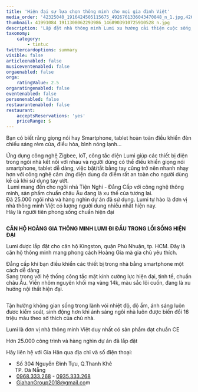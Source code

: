 ```yaml
---
title: 'Hiện đại sự lựa chọn thông minh cho mọi gia đình Việt'
media_order: '42325040_1916424505115675_4926761336043470848_n_1.jpg,42638814_1922524327839026_5104873513844473856_n.jpg,Aiau_khian_chiau_sAng_thAng_minh_2.png,41991084_1911308062293986_1468903910725910528_n.jpg'
thumbnail: 41991084_1911308062293986_1468903910725910528_n.jpg
description: 'Lắp đặt nhà thông minh Lumi xu hướng cải thiện cuộc sống, sư lựa chọn thông minh cho người việt'
taxonomy:
    category:
        - tintuc
twittercardoptions: summary
visible: false
articleenabled: false
musiceventenabled: false
orgaenabled: false
orga:
    ratingValue: 2.5
orgaratingenabled: false
eventenabled: false
personenabled: false
restaurantenabled: false
restaurant:
    acceptsReservations: 'yes'
    priceRange: $
---
```


<p>Bạn c&oacute; biết rằng giọng n&oacute;i hay Smartphone, tablet ho&agrave;n to&agrave;n điều khiển đ&egrave;n chiếu s&aacute;ng r&egrave;m cửa, điều h&ograve;a, b&igrave;nh n&oacute;ng lạnh...</p>
<p>Ứng dụng c&ocirc;ng nghệ Zigbee, loT, c&ocirc;ng tắc điện Lumi gi&uacute;p c&aacute;c thiết bị điện trong ng&ocirc;i nh&agrave; kết nối với nhau v&agrave; người d&ugrave;ng c&oacute; thể điều khiển giọng n&oacute;i smartphone, tablet dễ d&agrave;ng, việc bật/tắt bằng tay cũng trở n&ecirc;n nhanh nhạy hơn với c&ocirc;ng nghệ cảm ứng điện dung đa điểm rất an to&agrave;n cho người d&ugrave;ng kể cả khi sử dụng tay ướt.<br />&nbsp;Lumi mang đến cho ng&ocirc;i nh&agrave; Tiện Nghi - Đẳng Cấp với c&ocirc;ng nghệ th&ocirc;ng minh, sản phẩm chuẩn ch&acirc;u &Acirc;u đang l&agrave; xu thế của tương lai.<span class="text_exposed_show"><br />Đ&atilde; 25.000 ng&ocirc;i nh&agrave; v&agrave; h&agrave;ng ngh&igrave;n dự &aacute;n đ&atilde; sử dụng. Lumi tự h&agrave;o l&agrave; đơn vị nh&agrave; th&ocirc;ng minh Việt c&oacute; lượng người dung nhiều nhất hiện nay.<br />H&atilde;y l&agrave; người ti&ecirc;n phong sống chuẩn hiện đại<br /></span></p>
<p><img src="/newv1/tin-tuc/hien-dai-su-lua-chon-thong-minh-cho-moi-gia-dinh-viet/Aiau_khian_chiau_sAng_thAng_minh_2.png" alt="" /></p>
<p><span class="text_exposed_show"><strong>CĂN HỘ HO&Agrave;NG GIA TH&Ocirc;NG MINH LUMI ĐI ĐẦU TRONG LỐI SỐNG HIỆN ĐẠI</strong></span></p>
<p><span class="text_exposed_show"><img src="/newv1/tin-tuc/hien-dai-su-lua-chon-thong-minh-cho-moi-gia-dinh-viet/42638814_1922524327839026_5104873513844473856_n.jpg" alt="" /><br />Lumi được lắp đặt cho căn hộ Kingston, quận Ph&uacute; Nhuận, tp. HCM. Đ&acirc;y l&agrave; căn hộ th&ocirc;ng minh mang phong c&aacute;ch Ho&agrave;ng Gia m&agrave; gia chủ y&ecirc;u th&iacute;ch.</span></p>
<p><span class="text_exposed_show">Đẳng cấp khi bạn điều khiển c&aacute;c thiết bị trong nh&agrave; bằng smartphone một c&aacute;ch dễ d&agrave;ng<br />Sang trọng với hệ thống c&ocirc;ng tắc mặt k&iacute;nh cường lực hiện đại, tinh tế, chuẩn ch&acirc;u &Acirc;u. Viền nh&ocirc;m nguy&ecirc;n khối mạ v&agrave;ng 14k, m&agrave;u sắc l&ocirc;i cuốn, đang l&agrave; xu hướng nội thất hiện đại.<br /></span></p>
<p><img src="/newv1/tin-tuc/hien-dai-su-lua-chon-thong-minh-cho-moi-gia-dinh-viet/42325040_1916424505115675_4926761336043470848_n_1.jpg" alt="" /></p>
<p>Tận hưởng kh&ocirc;ng gian sống trong l&agrave;nh v&oacute;i nhiệt độ, độ ẩm, &aacute;nh s&aacute;ng lu&ocirc;n đươc kiểm so&aacute;t, sinh động hơn khi &aacute;nh s&aacute;ng ng&ocirc;i nh&agrave; lu&ocirc;n được biến đổi 16 triệu m&agrave;u theo sở th&iacute;ch của chủ nh&agrave;.</p>
<p>Lumi l&agrave; đơn vị nh&agrave; th&ocirc;ng minh Việt duy nhất c&oacute; sản phẩm đạt chuẩn CE</p>
<p>Hơn 25.000 c&ocirc;ng tr&igrave;nh v&agrave; h&agrave;ng ngh&igrave;n dự &aacute;n đ&atilde; lắp đặt</p>
<p><span class="text_exposed_show">H&atilde;y li&ecirc;n hệ với Gia H&acirc;n qua địa chỉ v&agrave; số điện thoại:</span></p>
<ul>
<li>&nbsp;<span class="foo-detail foo-address">Số 304 Nguyễn Đ&igrave;nh Tựu, Q.Thanh Kh&ecirc;&nbsp;<br />TP. Đ&agrave; Nẵng</span></li>
<li>&nbsp;<span class="foo-detail"><a href="tel:0968333268">0968.333.268</a>&nbsp;-&nbsp;<a href="tel:0935333268">0935.333.268</a></span></li>
<li>&nbsp;<span class="foo-detail"><a href="mailto:GiahanGroup2018@gmail.com">GiahanGroup2018@gmail.co</a>m</span></li>
</ul>